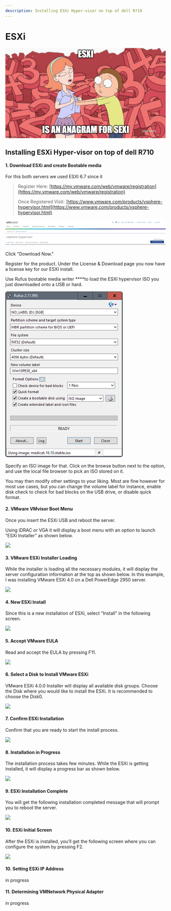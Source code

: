 ```yaml
---
description: Installing ESXi Hyper-visor on top of dell R710
---
```


# ESXi

![](../../.gitbook/assets/image%20%2825%29.png)

## Installing ESXi Hyper-visor on top of dell R710

#### **1. Download ESXi and create B**ootable **media**

For this both servers we used ESXI 6.7 since it 

> Register Here: [https://my.vmware.com/web/vmware/registration](https://my.vmware.com/web/vmware/registration)
>
> Once Registered Visit: [https://www.vmware.com/products/vsphere-hypervisor.html](https://www.vmware.com/products/vsphere-hypervisor.html)

![](../../.gitbook/assets/image%20%2836%29.png)

Click "Download Now." 

Register for the product. Under the License & Download page you now have a license key for our ESXI install. 

Use Rufus bootable media writer ****to load the ESXI hypervisor ISO you just downloaded onto a USB or hard. 

![](../../.gitbook/assets/image%20%2811%29.png)

Specify an ISO image for that. Click on the browse button next to the option, and use the local file browser to pick an ISO stored on it.

You may then modify other settings to your liking. Most are fine however for most use cases, but you can change the volume label for instance, enable disk check to check for bad blocks on the USB drive, or disable quick format. 



#### 2. VMware VMvisor Boot Menu

Once you insert the ESXi USB and reboot the server.

Using iDRAC or VGA it will display a boot menu with an option to launch “ESXi Installer” as shown below.  


![](https://static.thegeekstuff.com/wp-content/uploads/2010/06/1-vmvisor-boot-menu.png)

#### 3. VMware ESXi Installer Loading

While the installer is loading all the necessary modules, it will display the server configuration information at the top as shown below. In this example, I was installing VMware ESXi 4.0 on a Dell PowerEdge 2950 server.

![](https://static.thegeekstuff.com/wp-content/uploads/2010/06/2-vmware-esxi-installer-loading.png)

#### 4. New ESXi Install

Since this is a new installation of ESXi, select “Install” in the following screen.  


![](https://static.thegeekstuff.com/wp-content/uploads/2010/06/3-vmware-esxi-install-prompt.png)

#### 5. Accept VMware EULA

Read and accept the EULA by pressing F11.  


![](https://static.thegeekstuff.com/wp-content/uploads/2010/06/4-vmware-esxi-accept-eula-300x258.png)

#### 6. Select a Disk to Install VMware ESXi

VMware ESXi 4.0.0 Installer will display all available disk groups. Choose the Disk where you would like to install the ESXi. It is recommended to choose the Disk0.  


![](https://static.thegeekstuff.com/wp-content/uploads/2010/06/5-vmware-esxi-select-disk.png)

#### 7. Confirm ESXi Installation

Confirm that you are ready to start the install process.  


![](https://static.thegeekstuff.com/wp-content/uploads/2010/06/6-vmware-esxi-confirm-install-300x80.png)

#### 8. Installation in Progress

The installation process takes few minutes. While the ESXi is getting installed, it will display a progress bar as shown below.  


![](https://static.thegeekstuff.com/wp-content/uploads/2010/06/7-vmware-esxi-installing.png)

#### 9. ESXi Installation Complete

You will get the following installation completed message that will prompt you to reboot the server.

![](https://static.thegeekstuff.com/wp-content/uploads/2010/06/8-vmware-install-complete-300x201.png)

#### 10. ESXi Initial Screen

After the ESXi is installed, you’ll get the following screen where you can configure the system by pressing F2.  
  


![](https://static.thegeekstuff.com/wp-content/uploads/2010/06/10-vmware-esxi-launched1.png)

#### 10. Setting ESXi IP Address

in progress

#### 11. Determining VMNetwork Physical Adapter

in progress







